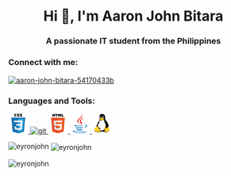 <h1 align="center">Hi 👋, I'm Aaron John Bitara</h1>
<h3 align="center">A passionate IT student from the Philippines</h3>

<h3 align="left">Connect with me:</h3>
<p align="left">
<a href="https://linkedin.com/in/aaron-john-bitara-54170433b" target="blank"><img align="center" src="https://raw.githubusercontent.com/rahuldkjain/github-profile-readme-generator/master/src/images/icons/Social/linked-in-alt.svg" alt="aaron-john-bitara-54170433b" height="30" width="40" /></a>
</p>

<h3 align="left">Languages and Tools:</h3>
<p align="left"> <a href="https://www.w3schools.com/css/" target="_blank" rel="noreferrer"> <img src="https://raw.githubusercontent.com/devicons/devicon/master/icons/css3/css3-original-wordmark.svg" alt="css3" width="40" height="40"/> </a> <a href="https://git-scm.com/" target="_blank" rel="noreferrer"> <img src="https://www.vectorlogo.zone/logos/git-scm/git-scm-icon.svg" alt="git" width="40" height="40"/> </a> <a href="https://www.w3.org/html/" target="_blank" rel="noreferrer"> <img src="https://raw.githubusercontent.com/devicons/devicon/master/icons/html5/html5-original-wordmark.svg" alt="html5" width="40" height="40"/> </a> <a href="https://www.java.com" target="_blank" rel="noreferrer"> <img src="https://raw.githubusercontent.com/devicons/devicon/master/icons/java/java-original.svg" alt="java" width="40" height="40"/> </a> <a href="https://www.linux.org/" target="_blank" rel="noreferrer"> <img src="https://raw.githubusercontent.com/devicons/devicon/master/icons/linux/linux-original.svg" alt="linux" width="40" height="40"/> </a> </p>

<p><img align="left" src="https://github-readme-stats.vercel.app/api/top-langs?username=eyronjohn&show_icons=true&locale=en&layout=compact" alt="eyronjohn" /></p>

<p>&nbsp;<img align="center" src="https://github-readme-stats.vercel.app/api?username=eyronjohn&show_icons=true&locale=en" alt="eyronjohn" /></p>

<p><img align="center" src="https://github-readme-streak-stats.herokuapp.com/?user=eyronjohn&" alt="eyronjohn" /></p>
